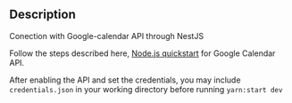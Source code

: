 ## Description

Conection with Google-calendar API through NestJS

Follow the steps described here,
[Node.js quickstart](https://developers.google.com/calendar/api/quickstart/nodejs) for Google Calendar API.

After enabling the API and set the credentials, you may include `credentials.json` in your working directory before running `yarn:start dev`
